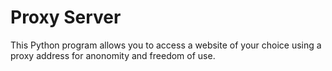 # Proxy Server
This Python program allows you to access a website of your choice using a proxy address for anonomity and freedom of use.
